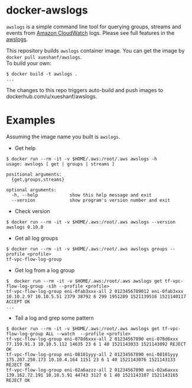 docker-awslogs
==============

``awslogs`` is a simple command line tool for querying groups, streams and events from [Amazon CloudWatch](http://aws.amazon.com/cloudwatch/) logs. Please see full features in the [awslogs](https://github.com/jorgebastida/awslogs).

This repository builds `awslogs` container image. You can get the image by `docker pull xueshanf/awslogs`.  
To build your own:

```console
$ docker build -t awslogs .
...
```
The changes to this repo triggers auto-build and push images to dockerhub.com/u/xueshanf/awslogs.

Examples
========

Assuming the image name you built is `awslogs`.

- Get help

```console
$ docker run --rm -it -v $HOME/.aws:/root/.aws awslogs -h
usage: awslogs [ get | groups | streams ]

positional arguments:
  {get,groups,streams}

optional arguments:
  -h, --help            show this help message and exit
  --version             show program's version number and exit
```

-  Check version

```console
$ docker run --rm -it -v $HOME/.aws:/root/.aws awslogs --version
awslogs 0.10.0
```

- Get all log groups

```console
$ docker run --rm -it -v $HOME/.aws:/root/.aws awslogs groups --profile <profile>
tf-vpc-flow-log-group
```

- Get log from a log group

```console
$  docker run --rm -it -v $HOME/.aws:/root/.aws awslogs get tf-vpc-flow-log-group -s1h --profile <profile>
tf-vpc-flow-log-group eni-0fab3xxx-all 2 0123456789012 eni-0fab3xxx 10.10.2.97 10.10.5.51 2379 38792 6 299 1951289 1521139516 1521140117 ACCEPT OK
...
```

- Tail a log and grep some pattern

```console
$ docker run --rm -it -v $HOME/.aws:/root/.aws awslogs get tf-vpc-flow-log-group ALL --watch  --profile <profile>
tf-vpc-flow-log-group eni-078d6xxx-all 2 01234567890 eni-078d6xxx 77.159.91.3 10.10.5.112 14635 23 6 1 40 1521143033 1521143092 REJECT OK
tf-vpc-flow-log-group eni-08101yyy-all 2 01234567890 eni-08101yyy 175.207.250.173 10.10.4.164 1151 23 6 1 40 1521143076 1521143133 REJECT OK
tf-vpc-flow-log-group eni-02a6azzz-all 2 01234567890 eni-02a6axxx 139.162.72.191 10.10.5.91 44743 3127 6 1 40 1521143107 1521143165 REJECT OK
```
